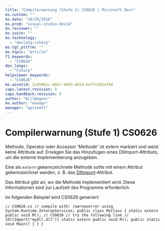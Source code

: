 ```yaml
---
title: "Compilerwarnung (Stufe 1) CS0626 | Microsoft Docs"
ms.custom: ""
ms.date: "10/29/2016"
ms.prod: "visual-studio-dev14"
ms.reviewer: ""
ms.suite: ""
ms.technology: 
  - "devlang-csharp"
ms.tgt_pltfrm: ""
ms.topic: "article"
f1_keywords: 
  - "CS0626"
dev_langs: 
  - "CSharp"
helpviewer_keywords: 
  - "CS0626"
ms.assetid: 2cd5061c-80e7-48d3-8d14-be7fc642af94
caps.latest.revision: 8
caps.handback.revision: 8
author: "BillWagner"
ms.author: "wiwagn"
manager: "wpickett"
---
```

# Compilerwarnung (Stufe 1) CS0626
Methode, Operator oder Accessor 'Methode' ist extern markiert und weist keine Attribute auf. Erwägen Sie das Hinzufügen eines DllImport\-Attributs, um die externe Implementierung anzugeben.  
  
 Eine als `extern` gekennzeichnete Methode sollte mit einem Attribut gekennzeichnet werden, z. B. das [DllImport](frlrfSystemRuntimeInteropServicesDllImportAttributeClassTopic)\-Attribut.  
  
 Das Attribut gibt an, wo die Methode implementiert wird. Diese Informationen sind zur Laufzeit des Programms erforderlich.  
  
 Im folgenden Beispiel wird CS0626 generiert:  
  
```  
// CS0626.cs // compile with: /warnaserror using System.Runtime.InteropServices; public class MyClass { static extern public void M(); // CS0626 // try the following line // [DllImport("mydll.dll")] static extern public void M(); public static void Main() { } }  
```